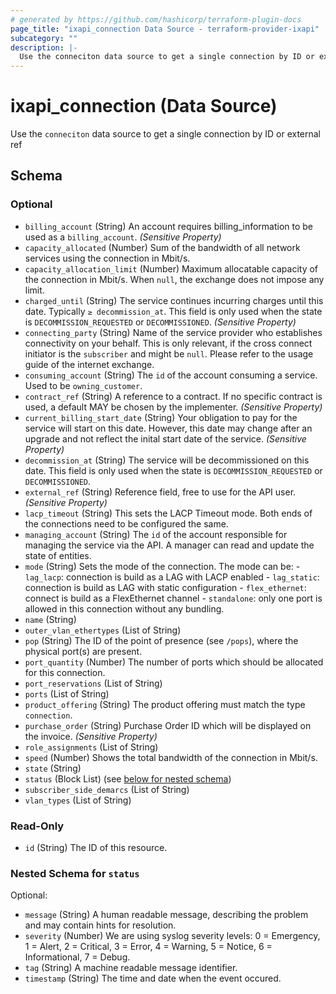```yaml
---
# generated by https://github.com/hashicorp/terraform-plugin-docs
page_title: "ixapi_connection Data Source - terraform-provider-ixapi"
subcategory: ""
description: |-
  Use the conneciton data source to get a single connection by ID or external ref
---
```


# ixapi_connection (Data Source)

Use the `conneciton` data source to get a single connection by ID or external ref



<!-- schema generated by tfplugindocs -->
## Schema

### Optional

- `billing_account` (String) An account requires billing_information to be used as a `billing_account`. *(Sensitive Property)*
- `capacity_allocated` (Number) Sum of the bandwidth of all network services using the connection in Mbit/s.
- `capacity_allocation_limit` (Number) Maximum allocatable capacity of the connection in Mbit/s. When `null`, the exchange does not impose any limit.
- `charged_until` (String) The service continues incurring charges until this date. Typically `≥ decommission_at`.  This field is only used when the state is `DECOMMISSION_REQUESTED` or `DECOMMISSIONED`.  *(Sensitive Property)*
- `connecting_party` (String) Name of the service provider who establishes connectivity on your behalf.  This is only relevant, if the cross connect initiator is the `subscriber` and might be `null`.  Please refer to the usage guide of the internet exchange.
- `consuming_account` (String) The `id` of the account consuming a service.  Used to be `owning_customer`.
- `contract_ref` (String) A reference to a contract. If no specific contract is used, a default MAY be chosen by the implementer. *(Sensitive Property)*
- `current_billing_start_date` (String) Your obligation to pay for the service will start on this date.  However, this date may change after an upgrade and not reflect the inital start date of the service.  *(Sensitive Property)*
- `decommission_at` (String) The service will be decommissioned on this date.  This field is only used when the state is `DECOMMISSION_REQUESTED` or `DECOMMISSIONED`.
- `external_ref` (String) Reference field, free to use for the API user. *(Sensitive Property)*
- `lacp_timeout` (String) This sets the LACP Timeout mode. Both ends of the connections need to be configured the same.
- `managing_account` (String) The `id` of the account responsible for managing the service via the API. A manager can read and update the state of entities.
- `mode` (String) Sets the mode of the connection. The mode can be:  - `lag_lacp`: connection is build as a LAG with LACP enabled - `lag_static`: connection is build as LAG with static configuration - `flex_ethernet`: connect is build as a FlexEthernet channel - `standalone`: only one port is allowed in this connection without any bundling.
- `name` (String)
- `outer_vlan_ethertypes` (List of String)
- `pop` (String) The ID of the point of presence (see `/pops`), where the physical port(s) are present.
- `port_quantity` (Number) The number of ports which should be allocated for this connection.
- `port_reservations` (List of String)
- `ports` (List of String)
- `product_offering` (String) The product offering must match the type `connection`.
- `purchase_order` (String) Purchase Order ID which will be displayed on the invoice. *(Sensitive Property)*
- `role_assignments` (List of String)
- `speed` (Number) Shows the total bandwidth of the connection in Mbit/s.
- `state` (String)
- `status` (Block List) (see [below for nested schema](#nestedblock--status))
- `subscriber_side_demarcs` (List of String)
- `vlan_types` (List of String)

### Read-Only

- `id` (String) The ID of this resource.

<a id="nestedblock--status"></a>
### Nested Schema for `status`

Optional:

- `message` (String) A human readable message, describing the problem and may contain hints for resolution.
- `severity` (Number) We are using syslog severity levels: 0 = Emergency, 1 = Alert, 2 = Critical, 3 = Error, 4 = Warning, 5 = Notice, 6 = Informational, 7 = Debug.
- `tag` (String) A machine readable message identifier.
- `timestamp` (String) The time and date when the event occured.


